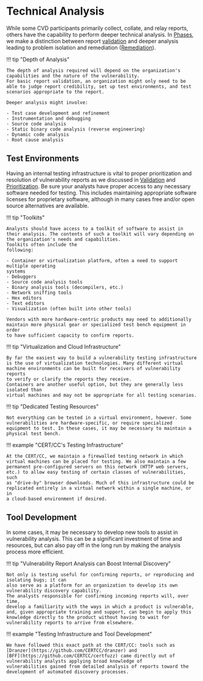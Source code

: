 # Technical Analysis

While some CVD participants primarily collect, collate, and relay reports, others have the capability to perform
deeper technical analysis.
In [Phases](../../topics/phases/index.md), we make a distinction between report [validation](../../topics/phases/validation.md)
and deeper analysis leading to problem isolation and remediation ([Remediation](../../topics/phases/remediation.md)).

!!! tip "Depth of Analysis"

    The depth of analysis required will depend on the organization's capabilities and the nature of the vulnerability.
    For basic report validation, an organization might only need to be able to judge report credibility, set up test environments, and test scenarios appropriate to the report.

    Deeper analysis might involve:

    - Test case development and refinement
    - Instrumentation and debugging
    - Source code analysis
    - Static binary code analysis (reverse engineering)
    - Dynamic code analysis
    - Root cause analysis

## Test Environments

Having an internal testing infrastructure is vital to proper prioritization
and resolution of vulnerability reports as we discussed in
[Validation](../../topics/phases/validation.md) and [Prioritization](../../topics/phases/prioritization.md).
Be sure your analysts have proper access to any necessary software
needed for testing. This includes maintaining appropriate software
licenses for proprietary software, although in many cases free and/or
open source alternatives are available.

!!! tip "Toolkits"

    Analysts should have access to a toolkit of software to assist in
    their analysis. The contents of such a toolkit will vary depending on
    the organization's needs and capabilities.
    Toolkits often include the
    following:

    - Container or virtualization platform, often a need to support multiple operating
    systems
    - Debuggers
    - Source code analysis tools
    - Binary analysis tools (decompilers, etc.)
    - Network sniffing tools
    - Hex editors
    - Text editors
    - Visualization (often built into other tools)

    Vendors with more hardware-centric products may need to additionally
    maintain more physical gear or specialized test bench equipment in order
    to have sufficient capacity to confirm reports.

<div class="grid" markdown>

!!! tip "Virtualization and Cloud Infrastructure"

    By far the easiest way to build a vulnerability testing infrastructure
    is the use of virtualization technologies. Many different virtual
    machine environments can be built for receivers of vulnerability reports
    to verify or clarify the reports they receive.
    Containers are another useful option, but they are generally less isolated than
    virtual machines and may not be appropriate for all testing scenarios.

!!! tip "Dedicated Testing Resources"

    Not everything can be tested in a virtual environment, however. Some
    vulnerabilities are hardware-specific, or require specialized
    equipment to test. In these cases, it may be necessary to maintain a
    physical test bench.

</div>

!!! example "CERT/CC's Testing Infrastructure"

    At the CERT/CC, we maintain a firewalled testing network in which
    virtual machines can be placed for testing. We also maintain a few
    permanent pre-configured servers on this network (HTTP web servers,
    etc.) to allow easy testing of certain classes of vulnerabilities, such
    as "drive-by" browser downloads. Much of this infrastructure could be
    replicated entirely in a virtual network within a single machine, or in
    a cloud-based environment if desired.

## Tool Development

In some cases, it may be necessary to develop new tools to assist in
vulnerability analysis. This can be a significant investment of time and
resources, but can also pay off in the long run by making the analysis
process more efficient.

<div class="grid" markdown>
!!! tip "Vulnerability Report Analysis can Boost Internal Discovery"

    Not only is testing useful for confirming reports, or reproducing and isolating bugs; it can
    also serve as a platform for an organization to develop its own
    vulnerability discovery capability.
    The analysts responsible for confirming incoming reports will, over time,
    develop a familiarity with the ways in which a product is vulnerable,
    and, given appropriate training and support, can begin to apply this
    knowledge directly to the product without having to wait for
    vulnerability reports to arrive from elsewhere.

!!! example "Testing Infrastructure and Tool Development"

    We have followed this exact path at the CERT/CC: tools such as [Dranzer](https://github.com/CERTCC/dranzer) and
    [BFF](https://github.com/CERTCC/certfuzz) came directly out of vulnerability analysts applying broad knowledge of
    vulnerabilities gained from detailed analysis of reports toward the development of automated discovery processes.

</div>
